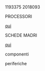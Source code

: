 1193375
2018093

PROCESSORI

[qui](https://github.com/TodescoMattia/Assignment-1/blob/develop/processori.md)

SCHEDE MADRI

[qui](https://github.com/TodescoMattia/Assignment-1/blob/develop/schede_madri.md)

componenti

periferiche

